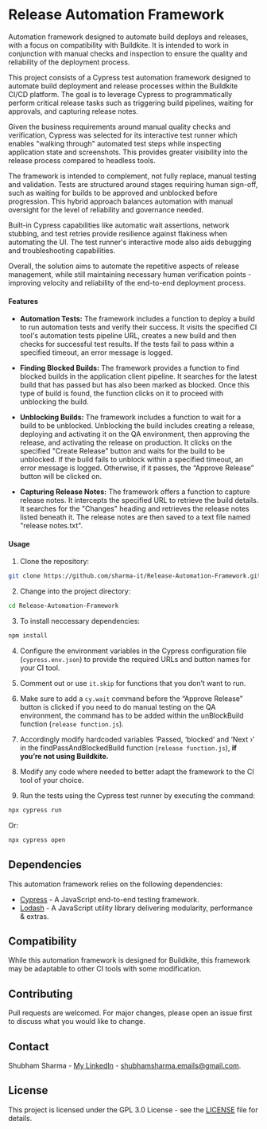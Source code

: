 # Release Automation Framework

Automation framework designed to automate build deploys and releases, with a focus on compatibility with Buildkite. It is intended to work in conjunction with manual checks and inspection to ensure the quality and reliability of the deployment process.

This project consists of a Cypress test automation framework designed to automate build deployment and release processes within the Buildkite CI/CD platform. The goal is to leverage Cypress to programmatically perform critical release tasks such as triggering build pipelines, waiting for approvals, and capturing release notes.

Given the business requirements around manual quality checks and verification, Cypress was selected for its interactive test runner which enables "walking through" automated test steps while inspecting application state and screenshots. This provides greater visibility into the release process compared to headless tools.

The framework is intended to complement, not fully replace, manual testing and validation. Tests are structured around stages requiring human sign-off, such as waiting for builds to be approved and unblocked before progression. This hybrid approach balances automation with manual oversight for the level of reliability and governance needed.

Built-in Cypress capabilities like automatic wait assertions, network stubbing, and test retries provide resilience against flakiness when automating the UI. The test runner's interactive mode also aids debugging and troubleshooting capabilities.

Overall, the solution aims to automate the repetitive aspects of release management, while still maintaining necessary human verification points - improving velocity and reliability of the end-to-end deployment process.

#### Features

* **Automation Tests:** The framework includes a function to deploy a build to run automation tests and verify their success. It visits the specified CI tool's automation tests pipeline URL, creates a new build and then checks for successful test results. If the tests fail to pass within a specified timeout, an error message is logged.

* **Finding Blocked Builds:** The framework provides a function to find blocked builds in the application client pipeline. It searches for the latest build that has passed but has also been marked as blocked. Once this type of build is found, the function clicks on it to proceed with unblocking the build.

* **Unblocking Builds:** The framework includes a function to wait for a build to be unblocked. Unblocking the build includes creating a release, deploying and activating it on the QA environment, then approving the release, and activating the release on production. It clicks on the specified "Create Release" button and waits for the build to be unblocked. If the build fails to unblock within a specified timeout, an error message is logged. Otherwise, if it passes, the “Approve Release” button will be clicked on.

* **Capturing Release Notes:** The framework offers a function to capture release notes. It intercepts the specified URL to retrieve the build details. It searches for the "Changes" heading and retrieves the release notes listed beneath it. The release notes are then saved to a text file named "release notes.txt".

#### Usage

1. Clone the repository:
```sh
git clone https://github.com/sharma-it/Release-Automation-Framework.git
```

2. Change into the project directory:
```sh
cd Release-Automation-Framework
```

3. To install neccessary dependencies:
```sh
npm install
```

4. Configure the environment variables in the Cypress configuration file (`cypress.env.json`) to provide the required URLs and button names for your CI tool.

5. Comment out or use `it.skip` for functions that you don’t want to run.

6. Make sure to add a `cy.wait` command before the “Approve Release” button is clicked if you need to do manual testing on the QA environment, the command has to be added within the unBlockBuild function (`release function.js`).

7. Accordingly modify hardcoded variables ‘Passed, ‘blocked’ and ‘Next ›’ in the findPassAndBlockedBuild function (`release function.js`), **if you’re not using Buildkite.**
  
8. Modify any code where needed to better adapt the framework to the CI tool of your choice.
   
9. Run the tests using the Cypress test runner by executing the command:
```sh
npx cypress run
```

Or:
```sh
npx cypress open
```

## Dependencies

This automation framework relies on the following dependencies:

* [Cypress](https://www.cypress.io/) - A JavaScript end-to-end testing framework.
* [Lodash](https://lodash.com/) - A JavaScript utility library delivering modularity, performance & extras.

## Compatibility

While this automation framework is designed for Buildkite, this framework may be adaptable to other CI tools with some modification.

## Contributing

Pull requests are welcomed. For major changes, please open an issue first to discuss what you would like to change.

## Contact

Shubham Sharma - [My LinkedIn](https://www.linkedin.com/in/sharma-it/) - shubhamsharma.emails@gmail.com.

## License

This project is licensed under the GPL 3.0 License - see the [LICENSE](LICENSE) file for details.
